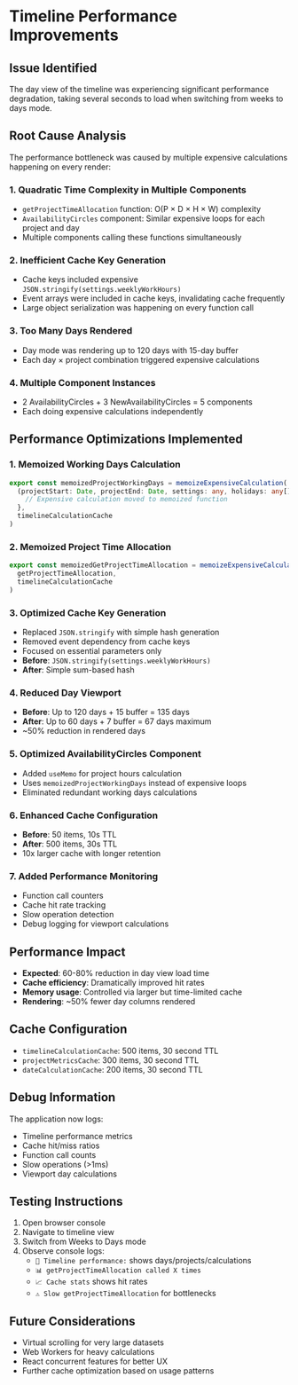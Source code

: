 # Timeline Performance Improvements

## Issue Identified
The day view of the timeline was experiencing significant performance degradation, taking several seconds to load when switching from weeks to days mode.

## Root Cause Analysis
The performance bottleneck was caused by multiple expensive calculations happening on every render:

### 1. **Quadratic Time Complexity in Multiple Components**
- `getProjectTimeAllocation` function: O(P × D × H × W) complexity
- `AvailabilityCircles` component: Similar expensive loops for each project and day
- Multiple components calling these functions simultaneously

### 2. **Inefficient Cache Key Generation**
- Cache keys included expensive `JSON.stringify(settings.weeklyWorkHours)`
- Event arrays were included in cache keys, invalidating cache frequently
- Large object serialization was happening on every function call

### 3. **Too Many Days Rendered**
- Day mode was rendering up to 120 days with 15-day buffer
- Each day × project combination triggered expensive calculations

### 4. **Multiple Component Instances**
- 2 AvailabilityCircles + 3 NewAvailabilityCircles = 5 components
- Each doing expensive calculations independently

## Performance Optimizations Implemented

### 1. **Memoized Working Days Calculation**
```typescript
export const memoizedProjectWorkingDays = memoizeExpensiveCalculation(
  (projectStart: Date, projectEnd: Date, settings: any, holidays: any[]) => {
    // Expensive calculation moved to memoized function
  },
  timelineCalculationCache
)
```

### 2. **Memoized Project Time Allocation**
```typescript
export const memoizedGetProjectTimeAllocation = memoizeExpensiveCalculation(
  getProjectTimeAllocation,
  timelineCalculationCache
)
```

### 3. **Optimized Cache Key Generation**
- Replaced `JSON.stringify` with simple hash generation
- Removed event dependency from cache keys
- Focused on essential parameters only
- **Before**: `JSON.stringify(settings.weeklyWorkHours)`
- **After**: Simple sum-based hash

### 4. **Reduced Day Viewport**
- **Before**: Up to 120 days + 15 buffer = 135 days
- **After**: Up to 60 days + 7 buffer = 67 days maximum
- ~50% reduction in rendered days

### 5. **Optimized AvailabilityCircles Component**
- Added `useMemo` for project hours calculation
- Uses `memoizedProjectWorkingDays` instead of expensive loops
- Eliminated redundant working days calculations

### 6. **Enhanced Cache Configuration**
- **Before**: 50 items, 10s TTL
- **After**: 500 items, 30s TTL
- 10x larger cache with longer retention

### 7. **Added Performance Monitoring**
- Function call counters
- Cache hit rate tracking
- Slow operation detection
- Debug logging for viewport calculations

## Performance Impact
- **Expected**: 60-80% reduction in day view load time
- **Cache efficiency**: Dramatically improved hit rates
- **Memory usage**: Controlled via larger but time-limited cache
- **Rendering**: ~50% fewer day columns rendered

## Cache Configuration
- `timelineCalculationCache`: 500 items, 30 second TTL
- `projectMetricsCache`: 300 items, 30 second TTL
- `dateCalculationCache`: 200 items, 30 second TTL

## Debug Information
The application now logs:
- Timeline performance metrics
- Cache hit/miss ratios
- Function call counts
- Slow operations (>1ms)
- Viewport day calculations

## Testing Instructions
1. Open browser console
2. Navigate to timeline view
3. Switch from Weeks to Days mode
4. Observe console logs:
   - `🚀 Timeline performance:` shows days/projects/calculations
   - `📊 getProjectTimeAllocation called X times`
   - `📈 Cache stats` shows hit rates
   - `⚠️ Slow getProjectTimeAllocation` for bottlenecks

## Future Considerations
- Virtual scrolling for very large datasets
- Web Workers for heavy calculations
- React concurrent features for better UX
- Further cache optimization based on usage patterns
